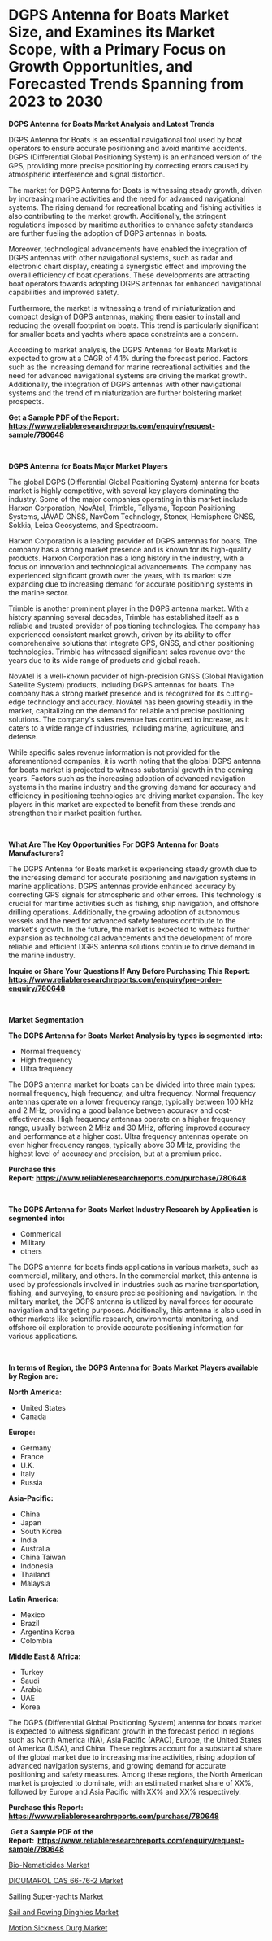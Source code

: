 <p><h1>DGPS Antenna for Boats Market Size, and Examines its Market Scope, with a Primary Focus on Growth Opportunities, and Forecasted Trends Spanning from 2023 to 2030</h1></p><p><strong>DGPS Antenna for Boats Market Analysis and Latest Trends</strong></p>
<p><p>DGPS Antenna for Boats is an essential navigational tool used by boat operators to ensure accurate positioning and avoid maritime accidents. DGPS (Differential Global Positioning System) is an enhanced version of the GPS, providing more precise positioning by correcting errors caused by atmospheric interference and signal distortion.</p><p>The market for DGPS Antenna for Boats is witnessing steady growth, driven by increasing marine activities and the need for advanced navigational systems. The rising demand for recreational boating and fishing activities is also contributing to the market growth. Additionally, the stringent regulations imposed by maritime authorities to enhance safety standards are further fueling the adoption of DGPS antennas in boats.</p><p>Moreover, technological advancements have enabled the integration of DGPS antennas with other navigational systems, such as radar and electronic chart display, creating a synergistic effect and improving the overall efficiency of boat operations. These developments are attracting boat operators towards adopting DGPS antennas for enhanced navigational capabilities and improved safety.</p><p>Furthermore, the market is witnessing a trend of miniaturization and compact design of DGPS antennas, making them easier to install and reducing the overall footprint on boats. This trend is particularly significant for smaller boats and yachts where space constraints are a concern.</p><p>According to market analysis, the DGPS Antenna for Boats Market is expected to grow at a CAGR of 4.1% during the forecast period. Factors such as the increasing demand for marine recreational activities and the need for advanced navigational systems are driving the market growth. Additionally, the integration of DGPS antennas with other navigational systems and the trend of miniaturization are further bolstering market prospects.</p></p>
<p><strong>Get a Sample PDF of the Report:&nbsp; <a href="https://www.reliableresearchreports.com/enquiry/request-sample/780648">https://www.reliableresearchreports.com/enquiry/request-sample/780648</a></strong></p>
<p>&nbsp;</p>
<p><strong>DGPS Antenna for Boats Major Market Players</strong></p>
<p><p>The global DGPS (Differential Global Positioning System) antenna for boats market is highly competitive, with several key players dominating the industry. Some of the major companies operating in this market include Harxon Corporation, NovAtel, Trimble, Tallysma, Topcon Positioning Systems, JAVAD GNSS, NavCom Technology, Stonex, Hemisphere GNSS, Sokkia, Leica Geosystems, and Spectracom.</p><p>Harxon Corporation is a leading provider of DGPS antennas for boats. The company has a strong market presence and is known for its high-quality products. Harxon Corporation has a long history in the industry, with a focus on innovation and technological advancements. The company has experienced significant growth over the years, with its market size expanding due to increasing demand for accurate positioning systems in the marine sector.</p><p>Trimble is another prominent player in the DGPS antenna market. With a history spanning several decades, Trimble has established itself as a reliable and trusted provider of positioning technologies. The company has experienced consistent market growth, driven by its ability to offer comprehensive solutions that integrate GPS, GNSS, and other positioning technologies. Trimble has witnessed significant sales revenue over the years due to its wide range of products and global reach.</p><p>NovAtel is a well-known provider of high-precision GNSS (Global Navigation Satellite System) products, including DGPS antennas for boats. The company has a strong market presence and is recognized for its cutting-edge technology and accuracy. NovAtel has been growing steadily in the market, capitalizing on the demand for reliable and precise positioning solutions. The company's sales revenue has continued to increase, as it caters to a wide range of industries, including marine, agriculture, and defense.</p><p>While specific sales revenue information is not provided for the aforementioned companies, it is worth noting that the global DGPS antenna for boats market is projected to witness substantial growth in the coming years. Factors such as the increasing adoption of advanced navigation systems in the marine industry and the growing demand for accuracy and efficiency in positioning technologies are driving market expansion. The key players in this market are expected to benefit from these trends and strengthen their market position further.</p></p>
<p>&nbsp;</p>
<p><strong>What Are The Key Opportunities For DGPS Antenna for Boats Manufacturers?</strong></p>
<p><p>The DGPS Antenna for Boats market is experiencing steady growth due to the increasing demand for accurate positioning and navigation systems in marine applications. DGPS antennas provide enhanced accuracy by correcting GPS signals for atmospheric and other errors. This technology is crucial for maritime activities such as fishing, ship navigation, and offshore drilling operations. Additionally, the growing adoption of autonomous vessels and the need for advanced safety features contribute to the market's growth. In the future, the market is expected to witness further expansion as technological advancements and the development of more reliable and efficient DGPS antenna solutions continue to drive demand in the marine industry.</p></p>
<p><strong>Inquire or Share Your Questions If Any Before Purchasing This Report: <a href="https://www.reliableresearchreports.com/enquiry/pre-order-enquiry/780648">https://www.reliableresearchreports.com/enquiry/pre-order-enquiry/780648</a></strong></p>
<p>&nbsp;</p>
<p><strong>Market Segmentation</strong></p>
<p><strong>The DGPS Antenna for Boats Market Analysis by types is segmented into:</strong></p>
<p><ul><li>Normal frequency</li><li>High frequency</li><li>Ultra frequency</li></ul></p>
<p><p>The DGPS antenna market for boats can be divided into three main types: normal frequency, high frequency, and ultra frequency. Normal frequency antennas operate on a lower frequency range, typically between 100 kHz and 2 MHz, providing a good balance between accuracy and cost-effectiveness. High frequency antennas operate on a higher frequency range, usually between 2 MHz and 30 MHz, offering improved accuracy and performance at a higher cost. Ultra frequency antennas operate on even higher frequency ranges, typically above 30 MHz, providing the highest level of accuracy and precision, but at a premium price.</p></p>
<p><strong>Purchase this Report:&nbsp;<a href="https://www.reliableresearchreports.com/purchase/780648">https://www.reliableresearchreports.com/purchase/780648</a></strong></p>
<p>&nbsp;</p>
<p><strong>The DGPS Antenna for Boats Market Industry Research by Application is segmented into:</strong></p>
<p><ul><li>Commerical</li><li>Military</li><li>others</li></ul></p>
<p><p>The DGPS antenna for boats finds applications in various markets, such as commercial, military, and others. In the commercial market, this antenna is used by professionals involved in industries such as marine transportation, fishing, and surveying, to ensure precise positioning and navigation. In the military market, the DGPS antenna is utilized by naval forces for accurate navigation and targeting purposes. Additionally, this antenna is also used in other markets like scientific research, environmental monitoring, and offshore oil exploration to provide accurate positioning information for various applications.</p></p>
<p>&nbsp;</p>
<p><strong>In terms of Region, the DGPS Antenna for Boats Market Players available by Region are:</strong></p>
<p>
    <p> <strong> North America: </strong>
        <ul>
            <li>United States</li>
            <li>Canada</li>
        </ul>
        </p> 
    <p> <strong> Europe: </strong>
        <ul>
            <li>Germany</li>
            <li>France</li>
            <li>U.K.</li>
            <li>Italy</li>
            <li>Russia</li>
        </ul>
        </p> 
    <p> <strong> Asia-Pacific: </strong>
        <ul>
            <li>China</li>
            <li>Japan</li>
            <li>South Korea</li>
            <li>India</li>
            <li>Australia</li>
            <li>China Taiwan</li>
            <li>Indonesia</li>
            <li>Thailand</li>
            <li>Malaysia</li>
        </ul>
        </p> 
    <p> <strong> Latin America: </strong>
        <ul>
            <li>Mexico</li>
            <li>Brazil</li>
            <li>Argentina Korea</li>
            <li>Colombia</li>
        </ul>
        </p> 
    <p> <strong> Middle East & Africa: </strong>
        <ul>
            <li>Turkey</li>
            <li>Saudi</li>
            <li>Arabia</li>
            <li>UAE</li>
            <li>Korea</li>
        </ul>
    </p>
    </p>
<p><p>The DGPS (Differential Global Positioning System) antenna for boats market is expected to witness significant growth in the forecast period in regions such as North America (NA), Asia Pacific (APAC), Europe, the United States of America (USA), and China. These regions account for a substantial share of the global market due to increasing marine activities, rising adoption of advanced navigation systems, and growing demand for accurate positioning and safety measures. Among these regions, the North American market is projected to dominate, with an estimated market share of XX%, followed by Europe and Asia Pacific with XX% and XX% respectively.</p></p>
<p><strong>Purchase this Report: <a href="https://www.reliableresearchreports.com/purchase/780648">https://www.reliableresearchreports.com/purchase/780648</a></strong></p>
<p>&nbsp;<strong>Get a Sample PDF of the Report:&nbsp;&nbsp;<a href="https://www.reliableresearchreports.com/enquiry/request-sample/780648">https://www.reliableresearchreports.com/enquiry/request-sample/780648</a></strong></p>
<p><strong></strong></p>
<p><p><a href="https://www.linkedin.com/pulse/bio-nematicides-market-size-growth-forecast-from-2023-/">Bio-Nematicides Market</a></p><p><a href="https://medium.com/@amaliarobel/dicumarol-cas-66-76-2-nbsp-market-focuses-on-market-share-size-and-projected-forecast-till-2030-982521252ca4">DICUMAROL CAS 66-76-2 Market</a></p><p><a href="https://github.com/santosh758595/Market-Research-Report-List-1/blob/main/sailing-super-yachts-market.md">Sailing Super-yachts Market</a></p><p><a href="https://github.com/Chiragrp25/Market-Research-Report-List-1/blob/main/sail-and-rowing-dinghies-market.md">Sail and Rowing Dinghies Market</a></p><p><a href="https://medium.com/@justicelang2023/motion-sickness-durg-market-analysis-and-sze-forecasted-for-period-from-2023-to-2030-3d1c0a1a9f8d">Motion Sickness Durg Market</a></p></p>